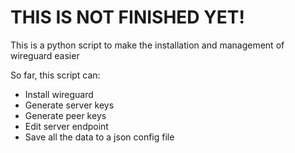 # THIS IS NOT FINISHED YET!

This is a python script to make the installation and management of wireguard easier

So far, this script can:
- Install wireguard
- Generate server keys
- Generate peer keys
- Edit server endpoint
- Save all the data to a json config file
